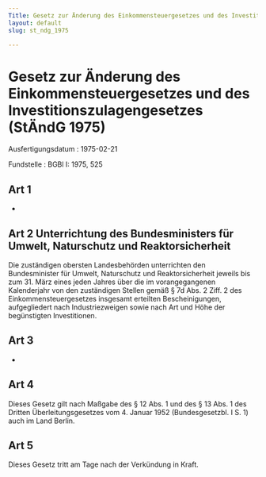 ```yaml
---
Title: Gesetz zur Änderung des Einkommensteuergesetzes und des Investitionszulagengesetzes
layout: default
slug: st_ndg_1975

---
```


# Gesetz zur Änderung des Einkommensteuergesetzes und des Investitionszulagengesetzes (StÄndG 1975)

Ausfertigungsdatum
:   1975-02-21

Fundstelle
:   BGBl I: 1975, 525



## Art 1

-


## Art 2 Unterrichtung des Bundesministers für Umwelt, Naturschutz und Reaktorsicherheit

Die zuständigen obersten Landesbehörden unterrichten den
Bundesminister für Umwelt, Naturschutz und Reaktorsicherheit jeweils
bis zum 31. März eines jeden Jahres über die im vorangegangenen
Kalenderjahr von den zuständigen Stellen gemäß § 7d Abs. 2 Ziff. 2 des
Einkommensteuergesetzes insgesamt erteilten Bescheinigungen,
aufgegliedert nach Industriezweigen sowie nach Art und Höhe der
begünstigten Investitionen.


## Art 3

-


## Art 4

Dieses Gesetz gilt nach Maßgabe des § 12 Abs. 1 und des § 13 Abs. 1
des Dritten Überleitungsgesetzes vom 4. Januar 1952 (Bundesgesetzbl. I
S. 1) auch im Land Berlin.


## Art 5

Dieses Gesetz tritt am Tage nach der Verkündung in Kraft.

